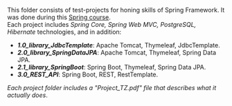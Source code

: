 This folder consists of test-projects for honing skills of Spring Framework. It was done during this [Spring course](https://www.udemy.com/share/106mco/). \
Each project includes *Spring Core, Spring Web MVC, PostgreSQL, Hibernate* technologies, and in addition:
* ***1.0_library_JdbcTemplate***:   Apache Tomcat, Thymeleaf, JdbcTemplate.
* ***2.0_library_SpringDataJPA***:  Apache Tomcat, Thymeleaf, Spring Data JPA.
* ***2.1_library_SpringBoot***:     Spring Boot, Thymeleaf, Spring Data JPA.
* ***3.0_REST_API***:               Spring Boot, REST, RestTemplate.

*Each project folder includes a "Project_TZ.pdf" file that describes what it actually does*.
